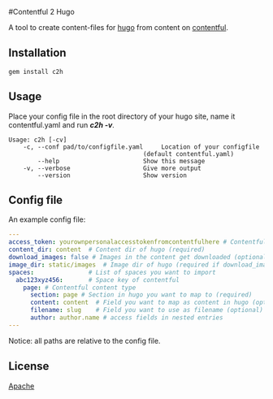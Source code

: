 #Contentful 2 Hugo

A tool to create content-files for [hugo](https://gohugo.io) from content on [contentful](https://www.contentful.com).

## Installation
```
gem install c2h
```

## Usage

Place your config file in the root directory of your hugo site, name it contentful.yaml and run ***c2h -v***.

```
Usage: c2h [-cv]
    -c, --conf pad/to/configfile.yaml     Location of your configfile
                                     (default contentful.yaml)
        --help                       Show this message
    -v, --verbose                    Give more output
        --version                    Show version
```

## Config file

An example config file:

```YAML
---
access_token: yourownpersonalaccesstokenfromcontentfulhere # Contentful token  (required)
content_dir: content  # Content dir of hugo (required)
download_images: false # Images in the content get downloaded (optional, default = false)
image_dir: static/images  # Image dir of hugo (required if download_images == true)
spaces:               # List of spaces you want to import
  abc123xyz456:       # Space key of contentful
    page: # Contentful content type
      section: page	# Section in hugo you want to map to (required)
      content: content  # Field you want to map as content in hugo (optional)
      filename: slug    # Field you want to use as filename (optional)
      author: author.name # access fields in nested entries
---
```
Notice: all paths are relative to the config file.

## License
[Apache](http://opensource.org/licenses/Apache-2.0)
